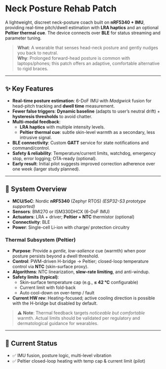 # Neck Posture Rehab Patch
A lightweight, discreet neck-posture coach built on **nRF5340 + IMU**, providing real-time pitch/dwell estimation with **LRA haptics** and an optional **Peltier thermal cue**. The device connects over **BLE** for status streaming and parameter tuning.

> **What**: A wearable that senses head-neck posture and gently nudges you back to neutral.  
> **Why**: Prolonged forward-head posture is common with laptops/phones; this patch offers an adaptive, comfortable alternative to rigid braces.

---

## ✨ Key Features
- **Real-time posture estimation**: 6-DoF IMU with *Madgwick* fusion for head-pitch tracking and **dwell time** measurement.
- **Fewer false triggers**: **Dynamic baseline** (adapts to user’s neutral drift) + **hysteresis thresholds** to avoid chatter.
- **Multi-modal feedback**:
  - **LRA haptics** with multiple intensity levels.
  - **Peltier thermal cue**: subtle skin-level warmth as a secondary, less intrusive signal.
- **BLE connectivity**: Custom **GATT** service for state notifications and command/control.
- **Safety & reliability**: Temperature/current limits, watchdog, emergency stop, error logging; OTA-ready (optional).
- **Early result**: Initial pilot suggests improved correction adherence over one week (larger study planned).

---

## 🧩 System Overview
- **MCU/SoC**: Nordic **nRF5340** (Zephyr RTOS) *(ESP32-S3 prototype supported)*  
- **Sensors**: BMI270 or ISM330DHCX (6-DoF IMU)  
- **Actuators**: LRA + driver; **Peltier + NTC** thermistor (optional)  
- **Connectivity**: BLE
- **Power**: Single-cell Li-ion with charge/ protection circuitry

### Thermal Subsystem (Peltier)
- **Purpose**: Provide a *gentle, low-salience* cue (warmth) when poor posture persists beyond a dwell threshold.
- **Control**: PWM-driven H-bridge → Peltier; closed-loop temperature control via **NTC** (skin-surface proxy).  
- **Algorithms**: NTC linearization, **slew-rate limiting**, and anti-windup.  
- **Safety limits (typical)**:
  - Skin-surface temperature cap (e.g., **≤ 42 °C** configurable)
  - Current limit with fold-back
  - Auto cool-down on over-temp / fault
- **Current HW rev**: Heating-focused; active cooling direction is possible with the H-bridge but disabled by default.

> ⚠️ **Note**: Thermal feedback targets *noticeable but comfortable* warmth. Actual limits should be validated per regulatory and dermatological guidance for wearables.

---

## 🔎 Current Status
- ✅ IMU fusion, posture logic, multi-level vibration
- ✅ Peltier closed-loop heating with temp cap & current limit (pilot)

